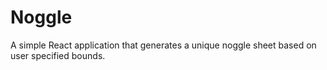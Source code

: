 # Noggle

A simple React application that generates a unique noggle sheet based on user specified bounds. 